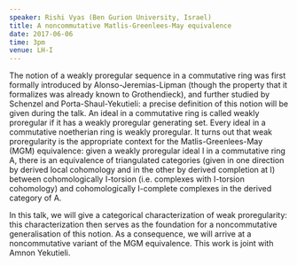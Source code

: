 ```yaml
---
speaker: Rishi Vyas (Ben Gurion University, Israel)
title: A noncommutative Matlis-Greenlees-May equivalence
date: 2017-06-06
time: 3pm
venue: LH-I
---
```

The notion of a weakly proregular sequence in a commutative ring was first
formally introduced by Alonso-Jeremias-Lipman (though the property that it
formalizes was already known to Grothendieck), and further studied by
Schenzel and Porta-Shaul-Yekutieli: a precise definition of this notion
will be given during the talk. An ideal in a commutative ring is called
weakly proregular if it has a weakly proregular generating set.  Every
ideal in a commutative noetherian ring is weakly proregular.
It turns out that weak proregularity is the appropriate context for the
Matlis-Greenlees-May (MGM) equivalence: given a weakly proregular ideal I
in a commutative ring A, there is an equivalence of triangulated
categories (given in one direction by derived local cohomology and in the
other by derived completion at I) between cohomologically I-torsion (i.e.
complexes with I-torsion cohomology) and cohomologically I-complete
complexes in the derived category of A.

In this talk, we will give a categorical characterization of weak
proregularity: this characterization then serves as the foundation for a
noncommutative generalisation of this notion. As a consequence, we will
arrive at a noncommutative variant of the MGM equivalence. This work is
joint with Amnon Yekutieli.
